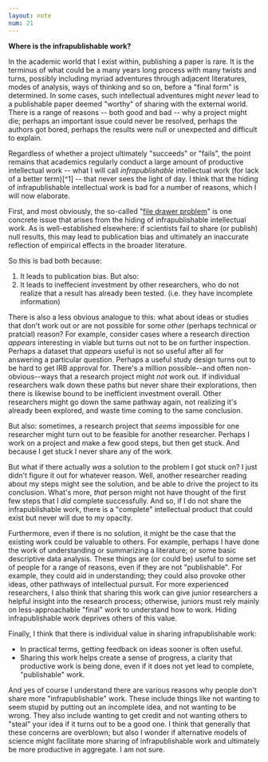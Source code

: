 ```yaml
---
layout: note
num: 21
---
```


**Where is the infrapublishable work?**

In the academic world that I exist within, publishing a paper is rare. It is the terminus of what could be a many years long process with many twists and turns, possibly including myriad adventures through adjacent literatures, modes of analysis, ways of thinking and so on, before a "final form" is determined. In some cases, such intellectual adventures might _never_ lead to a publishable paper deemed "worthy" of sharing with the external world. There is a range of reasons -- both good and bad -- why a project might die; perhaps an important issue could never be resolved, perhaps the authors got bored, perhaps the results were null or unexpected and difficult to explain.

Regardless of whether a project ultimately "succeeds" or "fails", the point remains that academics regularly conduct a large amount of productive intellectual work -- what I will call _infrapublishable_ intellectual work (for lack of a better term)[^1] -- that never sees the light of day. I think that the hiding of infrapublishable intellectual work is bad for a number of reasons, which I will now elaborate.

First, and most obviously, the so-called "[file drawer problem](https://en.wikipedia.org/wiki/Publication_bias)" is one concrete issue that arises from the hiding of infrapublishable intellectual work. As is well-established elsewhere: if scientists fail to share (or publish) null results, this may lead to publication bias and ultimately an inaccurate reflection of empirical effects in the broader literature.

So this is bad both because:

1. It leads to publication bias. But also:
2. It leads to ineffecient investment by other researchers, who do not realize that a result has already been tested. (i.e. they have incomplete information)

There is also a less obvious analogue to this: what about ideas or studies that don't work out or are not possible for some _other_ (perhaps technical or pratcial) reason? For example, consider cases where a research direction *appears* interesting in viable but turns out not to be on further inspection. Perhaps a dataset that *appears* useful is not so useful after all for answering a particular question. Perhaps a useful study design turns out to be hard to get IRB approval for. There's a million possible--and often non-obvious--ways that a research project might *not* work out. If individual researchers walk down these paths but never share their explorations, then there is likewise bound to be inefficient investment overall. Other researchers might go down the same pathway again, not realizing it's already been explored, and waste time coming to the same conclusion. 

But also: sometimes, a research project that *seems* impossible for one researcher might turn out to be feasible for another researcher. Perhaps I work on a project and make a few good steps, but then get stuck. And because I get stuck I never share any of the work.

But what if there actually _was_ a solution to the problem I got stuck on? I just didn't figure it out for whatever reason. Well, another researcher reading about my steps might see the solution, and be able to drive the project to its conclusion. What's more, *that* person might not have thought of the first few steps that I _did_ complete successfully. And so, if I do not share the infrapublishable work, there is a "complete" intellectual product that could exist but never will due to my opacity.

Furthermore, even if there is no solution, it might be the case that the existing work could be valuable to others. For example, perhaps I have done the work of understanding or summarizing a literature; or some basic descriptive data analysis. These things are (or could be) useful to some set of people for a range of reasons, even if they are not "publishable". For example, they could aid in understanding; they could also provoke other ideas, other pathways of intellectual pursuit. For more experienced researchers, I also think that sharing this work can give junior researchers a helpful insight into the research process; otherwise, juniors must rely mainly on less-approachable "final" work to understand how to work. Hiding infrapublishable work deprives others of this value.

Finally, I think that there is individual value in sharing infrapublishable work:

- In practical terms, getting feedback on ideas sooner is often useful. 
- Sharing this work helps create a sense of progress, a clarity that productive work is being done, even if it does not yet lead to complete, "publishable" work.

And yes of course I understand there are various reasons why people don't share more "infrapublishable" work. These include things like not wanting to seem stupid by putting out an incomplete idea, and not wanting to be wrong. They also include wanting to get credit and not wanting others to "steal" your idea if it turns out to be a good one. I think that generally that these concerns are overblown; but also I wonder if alternative models of science might facilitate more sharing of infrapublishable work and ultimately be more productive in aggregate. I am not sure. 